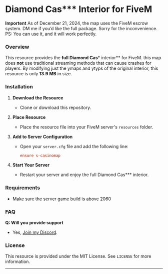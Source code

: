 # Diamond Cas*** Interior for FiveM
**Importent**
As of December 21, 2024, the map uses the FiveM escrow system. DM me if you’d like the full package. Sorry for the inconvenience. PS: You can use it, and it will work perfectly.

### Overview
This resource provides the **full Diamond Cas*** interior** for FiveM. this map does **not** use traditional streaming methods that can cause crashes for players. By modifying just the ymaps and ytyps of the original interior, this resource is only **13.9 MB** in size.

### Installation
1. **Download the Resource**
   - Clone or download this repository.

2. **Place Resource**
   - Place the resource file into your FiveM server's `resources` folder.

3. **Add to Server Configuration**
   - Open your `server.cfg` file and add the following line:
     ```cfg
     ensure s-casinomap
     ```

4. **Start Your Server**
   - Restart your server and enjoy the full Diamond Cas*** interior.

### Requirements
- Make sure the server game build is above 2060

### FAQ
**Q: Will you provide support**
- Yes, [Join my Discord](https://discord.com/invite/DugA2BQXqK).


### License
This resource is provided under the MIT License. See `LICENSE` for more information.

---

